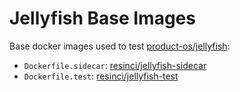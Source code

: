 # Jellyfish Base Images

Base docker images used to test [product-os/jellyfish](https://github.com/product-os/jellyfish):
- `Dockerfile.sidecar`: [resinci/jellyfish-sidecar](https://hub.docker.com/r/resinci/jellyfish-sidecar)
- `Dockerfile.test`: [resinci/jellyfish-test](https://hub.docker.com/r/resinci/jellyfish-test)